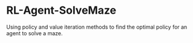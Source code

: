 # RL-Agent-SolveMaze
Using policy and value iteration methods to find the optimal policy for an agent to solve a maze.
